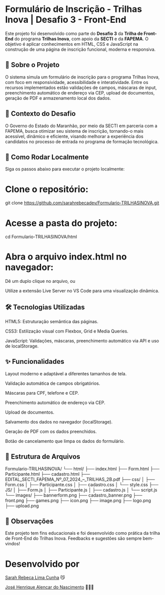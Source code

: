 # Formulário de Inscrição - Trilhas Inova | Desafio 3 - Front-End
Este projeto foi desenvolvido como parte do **Desafio 3** da **Trilha de Front-End** do programa **Trilhas Inova**, com apoio da **SECTI** e da **FAPEMA**. O objetivo é aplicar conhecimentos em HTML, CSS e JavaScript na construção de uma página de inscrição funcional, moderna e responsiva.

## 🧩 Sobre o Projeto
O sistema simula um formulário de inscrição para o programa Trilhas Inova, com foco em responsividade, acessibilidade e interatividade. Entre os recursos implementados estão validações de campos, máscaras de input, preenchimento automático de endereço via CEP, upload de documentos, geração de PDF e armazenamento local dos dados.

## 📌 Contexto do Desafio
O Governo do Estado do Maranhão, por meio da SECTI em parceria com a FAPEMA, busca otimizar seu sistema de inscrição, tornando-o mais acessível, dinâmico e eficiente, visando melhorar a experiência dos candidatos no processo de entrada no programa de formação tecnológica.

## 🚀 Como Rodar Localmente
Siga os passos abaixo para executar o projeto localmente:

# Clone o repositório:
git clone https://github.com/sarahrebecadev/Formulario-TRILHASINOVA.git

# Acesse a pasta do projeto:
cd Formulario-TRILHASINOVA/html

# Abra o arquivo index.html no navegador:

Dê um duplo clique no arquivo, ou

Utilize a extensão Live Server no VS Code para uma visualização dinâmica.

## 🛠️ Tecnologias Utilizadas
HTML5: Estruturação semântica das páginas.

CSS3: Estilização visual com Flexbox, Grid e Media Queries.

JavaScript: Validações, máscaras, preenchimento automático via API e uso de localStorage.

## ✨ Funcionalidades
Layout moderno e adaptável a diferentes tamanhos de tela.

Validação automática de campos obrigatórios.

Máscaras para CPF, telefone e CEP.

Preenchimento automático de endereço via CEP.

Upload de documentos.

Salvamento dos dados no navegador (localStorage).

Geração de PDF com os dados preenchidos.

Botão de cancelamento que limpa os dados do formulário.

## 📁 Estrutura de Arquivos
Formulario-TRILHASINOVA/
└── html/
    ├── index.html
    ├── Form.html
    ├── Participante.html
    ├── cadastro.html
    ├── EDITAL_SECTI_FAPEMA_Nº_07_2024_–_TRILHAS_2B.pdf
    ├── css/
    │   ├── Form.css
    │   ├── Participante.css
    │   ├── cadastro.css
    │   └── style.css
    ├── JS/
    │   ├── Form.js
    │   ├── Participante.js
    │   ├── cadastro.js
    │   └── script.js
    └── images/
        ├── bannerform.png
        ├── cadastro_banner.png
        ├── front.png
        ├── games.png
        ├── icon.png
        ├── image.png
        ├── logo.png
        ├── upload.png

## 📌 Observações
Este projeto tem fins educacionais e foi desenvolvido como prática da trilha de Front-End do Trilhas Inova. Feedbacks e sugestões são sempre bem-vindos!

# Desenvolvido por
[Sarah Rebeca Lima Cunha]( https://github.com/sarahrebecadev ) 😼

[José Henrique Alencar do Nascimento](https://github.com/Jose-henrique16) 👨🏽‍💻
